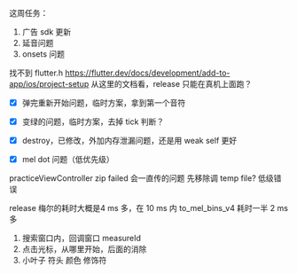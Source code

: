 这周任务：
1. 广告 sdk 更新
2. 延音问题 
3. onsets 问题

找不到 flutter.h
https://flutter.dev/docs/development/add-to-app/ios/project-setup
从这里的文档看，release 只能在真机上面跑？

- [x] 弹完重新开始问题，临时方案，拿到第一个音符
- [x] 变绿的问题，临时方案，去掉 tick 判断？
- [x] destroy，已修改，外加内存泄漏问题，还是用 weak self 更好
- [x] mel dot 问题（低优先级）


practiceViewController zip failed 会一直传的问题
先移除调 temp file?
低级错误

release 梅尔的耗时大概是4 ms 多，在 10 ms 内
to_mel_bins_v4 耗时一半 2 ms 多

1. 搜索窗口内，回调窗口 measureId
2. 点击光标，从哪里开始，后面的消除
3. 小叶子 符头 颜色 修饰符